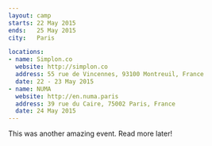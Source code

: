 ```yaml
---
layout: camp
starts: 22 May 2015
ends:   25 May 2015
city:   Paris

locations:
- name: Simplon.co
  website: http://simplon.co
  address: 55 rue de Vincennes, 93100 Montreuil, France
  date: 22 - 23 May 2015
- name: NUMA
  website: http://en.numa.paris
  address: 39 rue du Caire, 75002 Paris, France
  date: 24 May 2015
---
```


This was another amazing event. Read more later!

